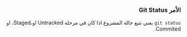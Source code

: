 



### <div dir=rtl>الأمر Git Status<dir>

<div dir=rtl>

``
git status
``  يعني تتبع حالة المشروع اذا كان في مرحلة Untracked او،Staged، او Commited.
 <dir>
